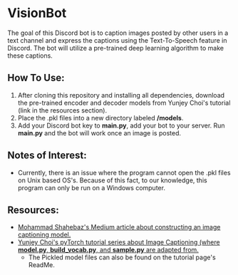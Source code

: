 # VisionBot 

The goal of this Discord bot is to caption images posted by other users in a text channel and express the captions using the Text-To-Speech feature in Discord. The bot will utilize a pre-trained deep learning algorithm to make these captions.

## How To Use:
1. After cloning this repository and installing all dependencies, download the pre-trained encoder and decoder models from Yunjey Choi's tutorial (link in the resources section).
2. Place the .pkl files into a new directory labeled **/models**.
3. Add your Discord bot key to **main.py**, add your bot to your server. Run **main.py** and the bot will work once an image is posted.

## Notes of Interest:
- Currently, there is an issue where the program cannot open the .pkl files on Unix based OS's. Because of this fact, to our knowledge, this program can only be run on a  Windows computer.

## Resources:
- [Mohammad Shahebaz's Medium article about constructing an image captioning model.](https://medium.com/analytics-vidhya/introduction-to-image-caption-generation-using-the-avengers-infinity-war-characters-6f14df09dbe5)
- [Yunjey Choi's pyTorch tutorial series about Image Captioning (where **model.py**, **build_vocab.py**, and **sample.py** are adapted from.](https://github.com/yunjey/pytorch-tutorial/tree/master/tutorials/03-advanced/image_captioning)
  - The Pickled model files can also be found on the tutorial page's ReadMe.
